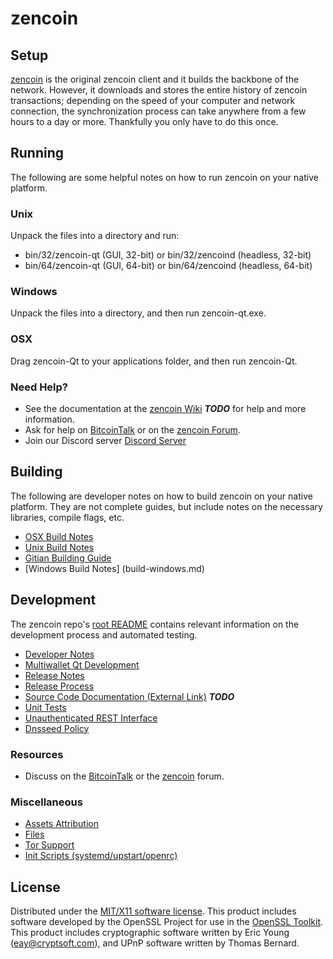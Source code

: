 zencoin
=====================

Setup
---------------------
[zencoin](http://zencoin.net/wallet) is the original zencoin client and it builds the backbone of the network. However, it downloads and stores the entire history of zencoin transactions; depending on the speed of your computer and network connection, the synchronization process can take anywhere from a few hours to a day or more. Thankfully you only have to do this once.

Running
---------------------
The following are some helpful notes on how to run zencoin on your native platform.

### Unix

Unpack the files into a directory and run:

- bin/32/zencoin-qt (GUI, 32-bit) or bin/32/zencoind (headless, 32-bit)
- bin/64/zencoin-qt (GUI, 64-bit) or bin/64/zencoind (headless, 64-bit)

### Windows

Unpack the files into a directory, and then run zencoin-qt.exe.

### OSX

Drag zencoin-Qt to your applications folder, and then run zencoin-Qt.

### Need Help?

* See the documentation at the [zencoin Wiki](https://en.zencoin.net/wiki/Main_Page) ***TODO***
for help and more information.
* Ask for help on [BitcoinTalk](https://bitcointalk.org) or on the [zencoin Forum](http://forum.zencoin.net/).
* Join our Discord server [Discord Server](https://discord.gg/S9adMgS)

Building
---------------------
The following are developer notes on how to build zencoin on your native platform. They are not complete guides, but include notes on the necessary libraries, compile flags, etc.

- [OSX Build Notes](build-osx.md)
- [Unix Build Notes](build-unix.md)
- [Gitian Building Guide](gitian-building.md)
- [Windows Build Notes] (build-windows.md)

Development
---------------------
The zencoin repo's [root README](https://github.com/zencoin-Core/zencoin/blob/master/README.md) contains relevant information on the development process and automated testing.

- [Developer Notes](developer-notes.md)
- [Multiwallet Qt Development](multiwallet-qt.md)
- [Release Notes](release-notes.md)
- [Release Process](release-process.md)
- [Source Code Documentation (External Link)](https://dev.visucore.com/bitcoin/doxygen/) ***TODO***
- [Unit Tests](unit-tests.md)
- [Unauthenticated REST Interface](REST-interface.md)
- [Dnsseed Policy](dnsseed-policy.md)


### Resources

* Discuss on the [BitcoinTalk](https://bitcointalk.org/index.php?topic=1262920.0) or the [zencoin](http://forum.zencoin.net/) forum.

### Miscellaneous
- [Assets Attribution](assets-attribution.md)
- [Files](files.md)
- [Tor Support](tor.md)
- [Init Scripts (systemd/upstart/openrc)](init.md)

License
---------------------
Distributed under the [MIT/X11 software license](http://www.opensource.org/licenses/mit-license.php).
This product includes software developed by the OpenSSL Project for use in the [OpenSSL Toolkit](https://www.openssl.org/). This product includes
cryptographic software written by Eric Young ([eay@cryptsoft.com](mailto:eay@cryptsoft.com)), and UPnP software written by Thomas Bernard.

